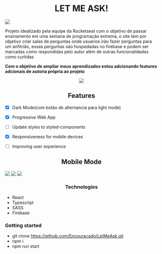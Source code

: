 <H1 align="center">LET ME ASK!</H1>

<img src="https://live.staticflickr.com/65535/51280048381_f5a6e8be95_b.jpg" />

<p>Projeto idealizado pela equipe da Rocketseat com o objetivo de passar ensinamento em uma semana de programação extrema, o site tem por objetivo criar salas de perguntas onde usuarios irão fazer perguntas para um anfitrião, essas perguntas são hospedadas no firebase e podem ser marcadas como respondidas pelo autor além de outras funcionalidades como curtidas</p>

<strong>Com o objetivo de ampliar meus aprendizados estou adcionando features adcionais de autoria própria ao projeto</strong>


<div align="center">
  
  <img src="https://live.staticflickr.com/65535/51280224913_609987e353_b.jpg" />
</div>


<h2 align="center">Features</h2>

- [x] Dark Mode(com botão de alternancia para light mode)
- [x] Progressive Web App 
- [ ] Update styles to styled-components
- [x] Responsiveness for mobile devices
- [ ] Improving user experience


<h2 align="center">Mobile Mode</h2>

<img src="https://live.staticflickr.com/65535/51283613178_2c486d4e23_b.jpg"/>
<img src="https://live.staticflickr.com/65535/51282693707_c9ea037723_b.jpg"/>
<img src="https://live.staticflickr.com/65535/51284166219_bd74e7b7cb_b.jpg"/>
  
<h3 align="center">Technologies</h3>

- React
- Typescript
- SASS
- Firebase

<h3>Getting started</h3>

- git clone https://github.com/Encouracado/LetMeAsk.git
- npm i
- npm run start
